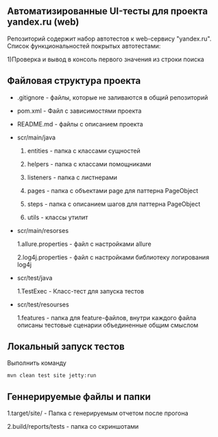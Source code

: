 ## Автоматизированные UI-тесты для проекта yandex.ru (web)

Репозиторий содержит набор автотестов к web-сервису "yandex.ru".
Список функциональностей покрытых автотестами:

1)Проверка и вывод в консоль первого значения из строки поиска 

## Файловая структура проекта
* .gitignore - файлы, которые не заливаются в общий репозиторий
* pom.xml - Файл с зависимостями проекта 
* README.md - файлы с описанием проекта
* scr/main/java
  
  1. entities - папка с классами сущностей
  
  2. helpers - папка с классами помощниками
  
  3. listeners - папка с листнерами
  
  4. pages - папка с объектами page для паттерна PageObject
  
  5. steps - папка с описанием шагов для паттерна PageObject
  
  6. utils - классы утилит
  
* scr/main/resorses

  1.allure.properties - файл с настройками allure
  
  2.log4j.properties - файл с настройками библиотеку логирования log4j
  
  
* scr/test/java
 
  1.TestExec - Класс-тест для запуска тестов
    
* scr/test/resourses

  1.features - папка для feature-файлов, внутри каждого файла описаны тестовые сценарии объединенные общим смыслом
  

## Локальный запуск тестов

Выполнить команду 
 ````
 mvn clean test site jetty:run
````


## Геннерируемые файлы и папки

1.target/site/ - Папка с генерируемым отчетом после прогона

2.build/reports/tests - папка со скриншотами


